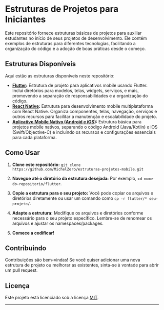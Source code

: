 # Estruturas de Projetos para Iniciantes

Este repositório fornece estruturas básicas de projetos para auxiliar estudantes no início de seus projetos de desenvolvimento.  Ele contém exemplos de estruturas para diferentes tecnologias, facilitando a organização do código e a adoção de boas práticas desde o começo.

## Estruturas Disponíveis

Aqui estão as estruturas disponíveis neste repositório:

* **[Flutter](estrutura-flutter.md):** Estrutura de projeto para aplicativos mobile usando Flutter.  Inclui diretórios para modelos, telas, widgets, serviços, e mais, promovendo a separação de responsabilidades e a organização do código.
* **[React Native](estrutura-react-native.md):** Estrutura para desenvolvimento mobile multiplataforma com React Native. Organiza componentes, telas, navegação, serviços e outros recursos para facilitar a manutenção e escalabilidade do projeto.
* **[Aplicativo Mobile Nativo (Android e iOS)](/estrutura-aplicativo-mobile-nativo.md):**  Estrutura básica para projetos mobile nativos, separando o código Android (Java/Kotlin) e iOS (Swift/Objective-C) e incluindo os recursos e configurações essenciais para cada plataforma.


## Como Usar

1. **Clone este repositório:** `git clone https://github.com/MichelZero/estruturas-projetos-mobile.git`

2. **Navegue até o diretório da estrutura desejada:**  Por exemplo, `cd nome-do-repositorio/flutter`.

3. **Copie a estrutura para o seu projeto:** Você pode copiar os arquivos e diretórios diretamente ou usar um comando como `cp -r flutter/* seu-projeto/`.

4. **Adapte a estrutura:**  Modifique os arquivos e diretórios conforme necessário para o seu projeto específico.  Lembre-se de renomear os arquivos e ajustar os namespaces/packages.

5. **Comece a codificar!**


## Contribuindo

Contribuições são bem-vindas! Se você quiser adicionar uma nova estrutura de projeto ou melhorar as existentes, sinta-se à vontade para abrir um pull request.

## Licença

Este projeto está licenciado sob a licença [MIT](LICENSE).


---

